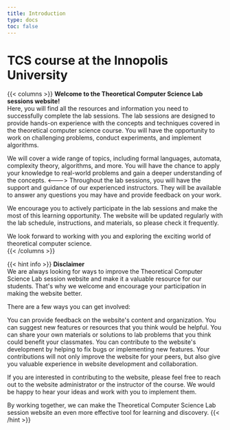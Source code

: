 ```yaml
---
title: Introduction
type: docs
toc: false
---
```


# TCS course at the Innopolis University

{{< columns >}}
**Welcome to the Theoretical Computer Science Lab sessions website!**  
Here, you will find all the resources and information you need to successfully complete the lab sessions. The lab sessions are designed to provide hands-on experience with the concepts and techniques covered in the theoretical computer science course. You will have the opportunity to work on challenging problems, conduct experiments, and implement algorithms.

We will cover a wide range of topics, including formal languages, automata, complexity theory, algorithms, and more. You will have the chance to apply your knowledge to real-world problems and gain a deeper understanding of the concepts.
<--->
Throughout the lab sessions, you will have the support and guidance of our experienced instructors. They will be available to answer any questions you may have and provide feedback on your work.

We encourage you to actively participate in the lab sessions and make the most of this learning opportunity. The website will be updated regularly with the lab schedule, instructions, and materials, so please check it frequently.

We look forward to working with you and exploring the exciting world of theoretical computer science.  
{{< /columns >}}  

{{< hint info >}}
**Disclaimer**  
We are always looking for ways to improve the Theoretical Computer Science Lab session website and make it a valuable resource for our students. That's why we welcome and encourage your participation in making the website better.

There are a few ways you can get involved:

You can provide feedback on the website's content and organization.
You can suggest new features or resources that you think would be helpful.
You can share your own materials or solutions to lab problems that you think could benefit your classmates.
You can contribute to the website's development by helping to fix bugs or implementing new features.
Your contributions will not only improve the website for your peers, but also give you valuable experience in website development and collaboration.

If you are interested in contributing to the website, please feel free to reach out to the website administrator or the instructor of the course. We would be happy to hear your ideas and work with you to implement them.

By working together, we can make the Theoretical Computer Science Lab session website an even more effective tool for learning and discovery.
{{< /hint >}}
